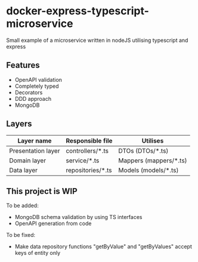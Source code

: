 # docker-express-typescript-microservice

Small example of a microservice written in nodeJS utilising typescript and express

## Features

- OpenAPI validation
- Completely typed
- Decorators
- DDD approach
- MongoDB

## Layers

| Layer name         | Responsible file   | Utilises                |
| ------------------ | ------------------ | ----------------------- |
| Presentation layer | controllers/\*.ts  | DTOs (DTOs/\*.ts)       |
| Domain layer       | service/\*.ts      | Mappers (mappers/\*.ts) |
| Data layer         | repositories/\*.ts | Models (models/\*.ts)   |

## This project is WIP

To be added:

- MongoDB schema validation by using TS interfaces
- OpenAPI generation from code

To be fixed:

- Make data repository functions "getByValue" and "getByValues" accept keys of entity only 
